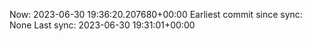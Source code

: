 Now: 2023-06-30 19:36:20.207680+00:00 Earliest commit since sync: None Last sync: 2023-06-30 19:31:01+00:00
